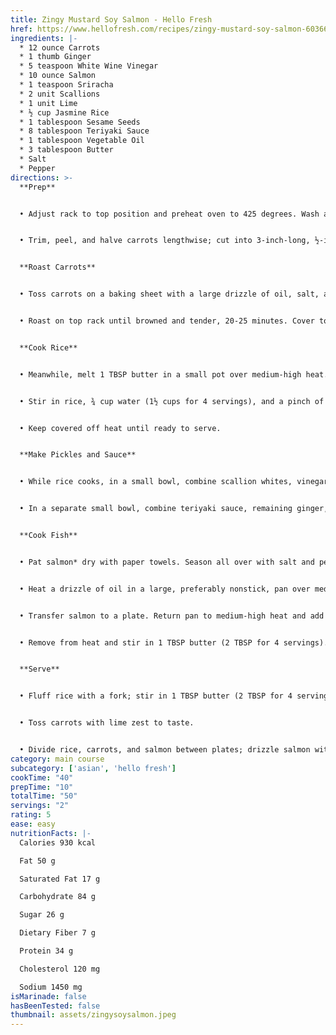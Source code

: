 ```yaml
---
title: Zingy Mustard Soy Salmon - Hello Fresh
href: https://www.hellofresh.com/recipes/zingy-mustard-soy-salmon-603660b5f930d87dd914cb6e
ingredients: |-
  * 12 ounce Carrots
  * 1 thumb Ginger
  * 5 teaspoon White Wine Vinegar
  * 10 ounce Salmon
  * 1 teaspoon Sriracha
  * 2 unit Scallions
  * 1 unit Lime
  * ½ cup Jasmine Rice
  * 1 tablespoon Sesame Seeds
  * 8 tablespoon Teriyaki Sauce
  * 1 tablespoon Vegetable Oil
  * 3 tablespoon Butter
  * Salt
  * Pepper
directions: >-
  **Prep**


  • Adjust rack to top position and preheat oven to 425 degrees. Wash and dry all produce.


  • Trim, peel, and halve carrots lengthwise; cut into 3-inch-long, ½-inch-thick pieces. Peel and mince or grate ginger. Trim and thinly slice scallions, separating whites from greens. Zest and quarter lime.


  **Roast Carrots**


  • Toss carrots on a baking sheet with a large drizzle of oil, salt, and pepper. 


  • Roast on top rack until browned and tender, 20-25 minutes. Cover to keep warm.


  **Cook Rice**


  • Meanwhile, melt 1 TBSP butter in a small pot over medium-high heat. Add half the ginger; cook, stirring, until fragrant, 30 seconds. 


  • Stir in rice, ¾ cup water (1½ cups for 4 servings), and a pinch of salt. Bring to a boil, then cover and reduce to a low simmer. Cook until rice is tender, 15-18 minutes. 


  • Keep covered off heat until ready to serve.


  **Make Pickles and Sauce**


  • While rice cooks, in a small bowl, combine scallion whites, vinegar, and a pinch of salt. Set aside to pickle. 


  • In a separate small bowl, combine teriyaki sauce, remaining ginger, a squeeze of lime juice, and sriracha to taste.


  **Cook Fish**


  • Pat salmon* dry with paper towels. Season all over with salt and pepper. 


  • Heat a drizzle of oil in a large, preferably nonstick, pan over medium high heat. Add salmon skin sides down; cook until skin is lightly browned and crispy, 5-7 minutes. Carefully flip and cook until fish is opaque and cooked through, 1-2 minutes more. 


  • Transfer salmon to a plate. Return pan to medium-high heat and add sauce. Bring to a boil and cook until reduced by half, 2-4 minutes. 


  • Remove from heat and stir in 1 TBSP butter (2 TBSP for 4 servings).


  **Serve**


  • Fluff rice with a fork; stir in 1 TBSP butter (2 TBSP for 4 servings) and season with salt and pepper. 


  • Toss carrots with lime zest to taste. 


  • Divide rice, carrots, and salmon between plates; drizzle salmon with sauce. Top with pickled scallion whites (draining first). Garnish with scallion greens. Top with as many sesame seeds as you like and any remaining sriracha to taste. Serve with remaining lime wedges on the side.
category: main course
subcategory: ['asian', 'hello fresh']
cookTime: "40"
prepTime: "10"
totalTime: "50"
servings: "2"
rating: 5
ease: easy
nutritionFacts: |-
  Calories 930 kcal

  Fat 50 g

  Saturated Fat 17 g

  Carbohydrate 84 g

  Sugar 26 g

  Dietary Fiber 7 g

  Protein 34 g

  Cholesterol 120 mg

  Sodium 1450 mg
isMarinade: false
hasBeenTested: false
thumbnail: assets/zingysoysalmon.jpeg
---
```

